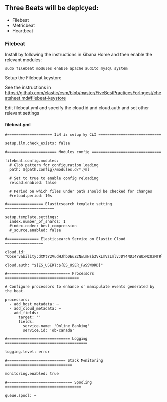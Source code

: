 ## Three Beats will be deployed:

- Filebeat
- Metricbeat
- Heartbeat

### Filebeat

Install by following the instructions in Kibana Home and then enable the relevant modules:

```
sudo filebeat modules enable apache auditd mysql system
```

Setup the Filebeat keystore

See the instructions in https://github.com/elastic/csm/blob/master/FiveBestPracticesForIngest/cheatsheet.md#filebeat-keystore

Edit filebeat.yml and specify the cloud.id and cloud.auth and set other relevant settings

#### filebeat.yml
```
#==================== ILM is setup by CLI ============================

setup.ilm.check_exists: false

#====================== Modules config ===============================

filebeat.config.modules:
  # Glob pattern for configuration loading
  path: ${path.config}/modules.d/*.yml

  # Set to true to enable config reloading
  reload.enabled: false

  # Period on which files under path should be checked for changes
  #reload.period: 10s

#================ Elasticsearch template setting ======================

setup.template.settings:
  index.number_of_shards: 1
  #index.codec: best_compression
  #_source.enabled: false

#============== Elasticsearch Service on Elastic Cloud =================

cloud.id: "Observability:dXMtY2VudHJhbDEuZ2NwLmNsb3VkLmVzLmlvJDY4NDI4YWUxMzUzMTRlNjJiMGRhNTZiOWEzYjRhMTBmJDU3YzU5NzM5Y2NmYjQ2ZTRiNWNjMjY2MjIyNzcwYjZj"

cloud.auth: "${ES_USER}:${ES_USER_PASSWORD}"

#============================ Processors =================================

# Configure processors to enhance or manipulate events generated by the beat.

processors:
  - add_host_metadata: ~
  - add_cloud_metadata: ~
  - add_fields:
      target: ''
      fields:
        service.name: 'Online Banking'
        service.id: 'ob-canada'

#============================ Logging =====================================

logging.level: error

#========================== Stack Monitoring ==============================

monitoring.enabled: true

#============================= Spooling  ==================================

queue.spool: ~
```
